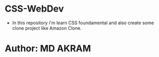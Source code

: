 # CSS-WebDev
- In this repository i'm learn CSS foundamental and also create some clone project like Amazon Clone.

# Author: MD AKRAM 
